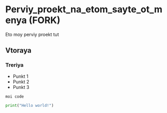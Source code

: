 # Perviy_proekt_na_etom_sayte_ot_menya (FORK)
Eto moy perviy proekt tut

## Vtoraya
### Treriya

* Punkt 1
* Punkt 2
* Punkt 3

`moi code`

```python
print("Hello world!")
```
